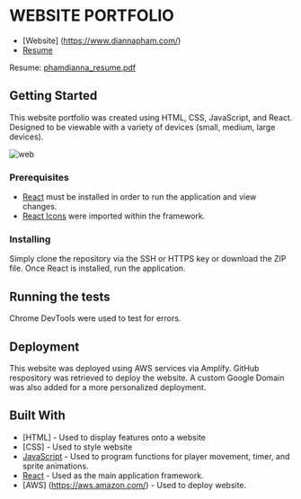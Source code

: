 # WEBSITE PORTFOLIO

* [Website] (https://www.diannapham.com/)
* [Resume](https://github.com/dianna-SE/web-portfolio/files/8477303/phamdianna_resume.pdf)


Resume: [phamdianna_resume.pdf](https://github.com/dianna-SE/web-portfolio/files/8477301/phamdianna_resume.pdf)
## Getting Started
This website portfolio was created using HTML, CSS, JavaScript, and React. Designed to be viewable with a variety of devices (small, medium, large devices).

![web](https://user-images.githubusercontent.com/97206862/163062721-2f1d1f98-55a5-4a38-8613-17a8fb218999.png)

### Prerequisites

* [React](https://reactjs.org/docs/getting-started.html) must be installed in order to run the application and view changes. 
* [React Icons](https://react-icons.github.io/react-icons/) were imported within the framework.

### Installing

Simply clone the repository via the SSH or HTTPS key or download the ZIP file. Once React is installed, run the application.

## Running the tests

Chrome DevTools were used to test for errors.

## Deployment

This website was deployed using AWS services via Amplify. GitHub respository was retrieved to deploy the website. A custom Google Domain was also added for a more personalized deployment. 

## Built With

* [HTML] - Used to display features onto a website
* [CSS] - Used to style website 
* [JavaScript](https://www.javascript.com/) - Used to program functions for player movement, timer, and sprite animations.
* [React](https://reactjs.org/) - Used as the main application framework.
* [AWS] (https://aws.amazon.com/) - Used to deploy website.
